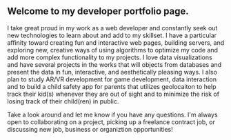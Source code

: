 <h2>Welcome to my developer portfolio page.</h2>

<p>     I take great proud in my work as a web developer and constantly seek out new technologies to learn about and add to my skillset. I have a particular affinity toward creating fun and interactive web pages, building servers, and exploring new, creative ways of using algorithms to optimize my code and add more complex functionality to my projects. I love data visualizations and have several projects in the works that will objects from databases and present the data in fun, interactive, and aesthetically pleasing ways. I also plan to study AR/VR development for game development, data interaction and to build a child safety app for parents that utilizes geolocaiton to help track their kid(s) whenever they are out of sight and to minimize the risk of losing track of their child(ren) in public.</p>
<p>Take a look around and let me know if you have any questions. I'm always open to collaborating on a project, picking up a freelance contract job, or discussing new job, business or organiztion opportunities!</p>

